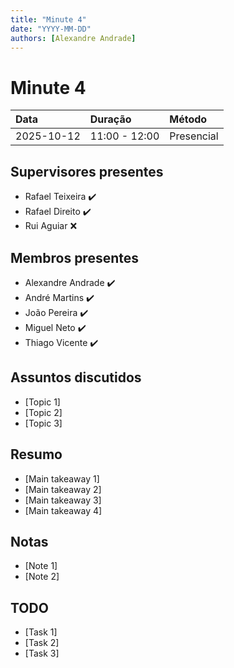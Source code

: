 ```yaml
---
title: "Minute 4"
date: "YYYY-MM-DD"
authors: [Alexandre Andrade]
---
```


# Minute 4

| **Data** | **Duração** | **Método** | 
|:----------|:------------|:-------------|
| 2025-10-12 | 11:00 - 12:00| Presencial |

## Supervisores presentes
- Rafael Teixeira ✔️
- Rafael Direito ✔️
- Rui Aguiar ❌

## Membros presentes
- Alexandre Andrade ✔️
- André Martins ✔️
- João Pereira ✔️
- Miguel Neto ✔️
- Thiago Vicente ✔️

## Assuntos discutidos
- [Topic 1]
- [Topic 2]
- [Topic 3]

## Resumo
- [Main takeaway 1]
- [Main takeaway 2]
- [Main takeaway 3]
- [Main takeaway 4]

## Notas
- [Note 1]
- [Note 2]

## TODO
- [Task 1]
- [Task 2]
- [Task 3]
